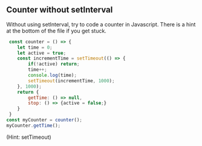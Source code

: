 ## Counter without setInterval

Without using setInterval, try to code a counter in Javascript. There is a hint at the bottom of the file if you get stuck.

```Javascript
 const counter = () => {
    let time = 0;
    let active = true;
    const incrementTime = setTimeout(() => {
        if(!active) return;
        time++;
        console.log(time);
        setTimeout(incrementTime, 1000);
    }, 1000);
    return {
        getTime: () => null,
        stop: () => {active = false;}
    }
 }
const myCounter = counter();
myCounter.getTime();
```

(Hint: setTimeout)
